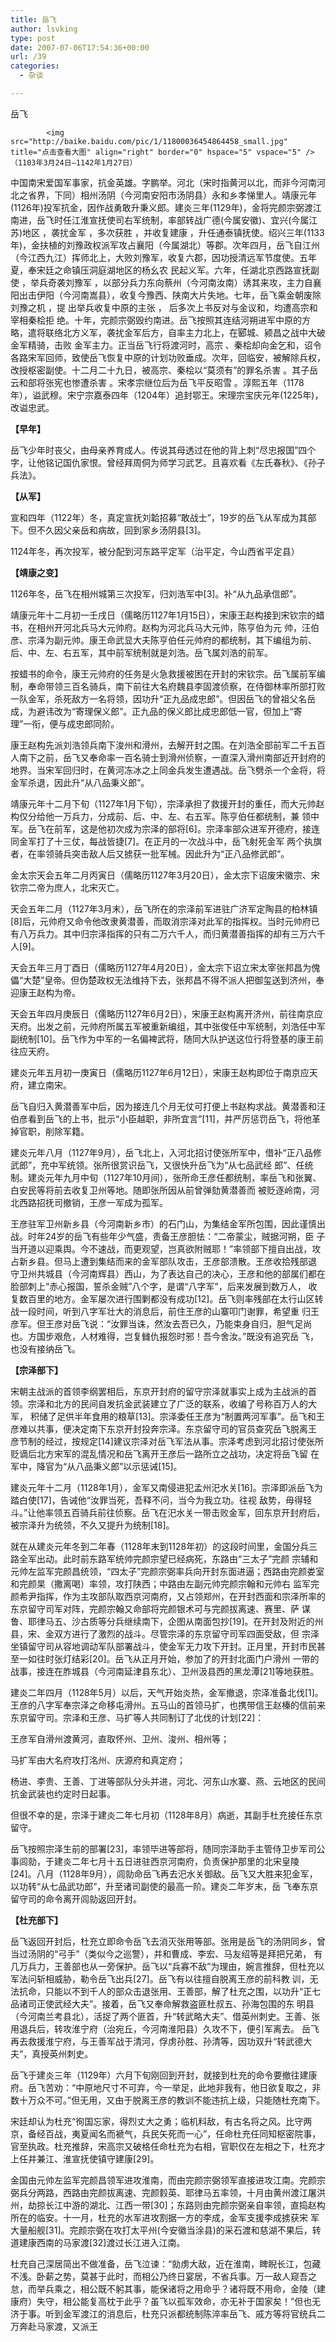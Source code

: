 ```yaml
---
title: 岳飞
author: lsvking
type: post
date: 2007-07-06T17:54:36+00:00
url: /39
categories:
  - 杂谈

---
```

<p class="box2">
  <span class="Tit">岳飞</span>
</p>

 			<img src="http://baike.baidu.com/pic/1/11800036454864458_small.jpg" title="点击查看大图" align="right" border="0" hspace="5" vspace="5" />（1103年3月24日—1142年1月27日）
  
中国南宋爱国军事家，抗金英雄。字鹏举。河北（宋时指黄河以北，而非今河南河北之省界，下同）相州汤阴（今河南安阳市汤阴县）永和乡孝悌里人。靖康元年(1126年)投军抗金，因作战勇敢升秉义郎。建炎三年(1129年)，金将完颜宗弼渡江南进，岳飞时任江淮宣抚使司右军统制，率部转战广德(今属安徽)、宜兴(今属江苏)地区 ，袭扰金军 ，多次获胜 ，并收复建康 ，升任通泰镇抚使。绍兴三年(1133年)，金扶植的刘豫政权派军攻占襄阳（今属湖北）等郡。次年四月，岳飞自江州（今江西九江）挥师北上，大败刘豫军，收复六郡，因功授清远军节度使。五年夏，奉宋廷之命镇压洞庭湖地区的杨幺农 民起义军。六年，任湖北京西路宣抚副使 ，举兵奇袭刘豫军 ，以部分兵力东向蔡州（今河南汝南）诱其来攻，主力自襄阳出击伊阳（今河南嵩县），收复今豫西、陕南大片失地。七年，岳飞乘金朝废除刘豫之机 ，提 出举兵收复中原的主张 ， 后多次上书反对与金议和，均遭高宗和宰相秦桧拒 绝。十年，完颜宗弼毁约南进。岳飞按照其连结河朔进军中原的方略，遣将联络北方义军，袭扰金军后方，自率主力北上，在郾城、颍昌之战中大破金军精骑，击败 金军主力。正当岳飞行将渡河时，高宗 、秦桧却向金乞和，诏令各路宋军回师，致使岳飞恢复中原的计划功败垂成。次年，回临安，被解除兵权，改授枢密副使。十二月二十九日，被高宗、秦桧以“莫须有”的罪名杀害 。其子岳云和部将张宪也惨遭杀害 。宋孝宗继位后为岳飞平反昭雪 。淳熙五年（1178年），谥武穆。宋宁宗嘉泰四年（1204年）追封鄂王。宋理宗宝庆元年(1225年)，改谥忠武。

**【早年】**
  
岳飞少年时丧父，由母亲养育成人。传说其母透过在他的背上刺“尽忠报国”四个字，让他铭记国仇家恨。曾经拜周侗为师学习武艺。且喜欢看《左氏春秋》、《孙子兵法》。

**【从军】**
  
宣和四年（1122年）冬，真定宣抚刘韐招募“敢战士”，19岁的岳飞从军成为其部下。但不久因父亲岳和病故，回到家乡汤阴县[3]。

1124年冬，再次投军，被分配到河东路平定军（治平定，今山西省平定县）

**【靖康之变】**
  
1126年冬，岳飞在相州城第三次投军，归刘浩军中[3]。补“从九品承信郎”。

靖康元年十二月初一壬戌日（儒略历1127年1月15日），宋康王赵构接到宋钦宗的蜡书，在相州开河北兵马大元帅府。赵构为河北兵马大元帅，陈亨伯为元 帅，汪伯彦、宗泽为副元帅。康王命武显大夫陈亨伯任元帅府的都统制，其下编组为前、后、中、左、右五军，其中前军统制就是刘浩。岳飞属刘浩的前军。

按蜡书的命令，康王元帅府的任务是火急救援被困在开封的宋钦宗。岳飞属前军编制，奉命带领三百名骑兵，南下前往大名府魏县李固渡侦察，在侍御林率所部打败 一队金军，杀死敌方一名将领，因功升“正九品成忠郎”。但因岳飞的曾祖父名岳成，为避讳改为“寄理保义郎”。正九品的保义郎比成忠郎低一官，但加上“寄 理”一衔，便与成忠郎同阶。

康王赵构先派刘浩领兵南下浚州和滑州，去解开封之围。在刘浩全部前军二千五百人南下之前，岳飞又奉命率一百名骑士到滑州侦察，一直深入滑州南部近开封府的地界。当宋军回归时，在黄河冻冰之上同金兵发生遭遇战。岳飞劈杀一个金将，将金军杀退，因此升“从八品秉义郎”。

靖康元年十二月下旬（1127年1月下旬），宗泽承担了救援开封的重任，而大元帅赵构仅分给他一万兵力，分成前、后、中、左、右五军。陈亨伯任都统制，兼 领中军。岳飞在前军，这是他初次成为宗泽的部将[6]。宗泽率部众进军开德府，接连同金军打了十三仗，每战皆捷[7]。在正月的一次战斗中，岳飞射死金军 两个执旗者，在率领骑兵突击敌人后又掳获一批军械。因此升为“正八品修武郎”。

金太宗天会五年二月丙寅日（儒略历1127年3月20日），金太宗下诏废宋徽宗、宋钦宗二帝为庶人，北宋灭亡。

天会五年二月（1127年3月末），岳飞所在的宗泽前军进驻广济军定陶县的柏林镇[8]后，元帅府又命令他改隶黄潜善，而取消宗泽对此军的指挥权。当时元帅府已有八万兵力。其中归宗泽指挥的只有二万六千人，而归黄潜善指挥的却有三万六千人[9]。

天会五年三月丁酉日（儒略历1127年4月20日），金太宗下诏立宋太宰张邦昌为傀儡“大楚”皇帝。但伪楚政权无法维持下去，张邦昌不得不派人把御玺送到济州，奉迎康王赵构为帝。

天会五年四月庚辰日（儒略历1127年6月2日），宋康王赵构离开济州，前往南京应天府。出发之前，元帅府所属五军被重新编组，其中张俊任中军统制，刘浩任中军副统制[10]。岳飞作为中军的一名偏裨武将，随同大队护送这位行将登基的康王前往应天府。

建炎元年五月初一庚寅日（儒略历1127年6月12日），宋康王赵构即位于南京应天府，建立南宋。

岳飞自归入黄潜善军中后，因为接连几个月无仗可打便上书赵构求战。黄潜善和汪伯彦看到岳飞的上书，批示“小臣越职，非所宜言”[11]，并严厉惩罚岳飞，将他革掉官职，削除军籍。

建炎元年八月（1127年9月），岳飞北上，入河北招讨使张所军中，借补“正八品修武郎”，充中军统领。张所很赏识岳飞，又很快升岳飞为“从七品武经 郎”、任统制。建炎元年九月中旬（1127年10月间），张所命王彦任都统制，率岳飞和张翼、白安民等将前去收复卫州等地。随即张所因从前曾弹劾黄潜善而 被贬逐岭南，河北西路招抚司撤销，王彦一军成为孤军。

王彦驻军卫州新乡县（今河南新乡市）的石门山，为集结金军所包围，因此谨慎出战。时年24岁的岳飞有些年少气盛，责备王彦胆怯：“二帝蒙尘，贼据河朔，臣 子当开道以迎乘舆。今不速战，而更观望，岂真欲附贼耶！”率领部下擅自出战，攻占新乡县。但马上遭到集结而来的金军部队攻击，王彦部溃散。王彦收拾残部退 守卫州共城县（今河南辉县）西山，为了表达自己的决心，王彦和他的部属们都在脸部刺上“赤心报国，誓杀金贼”八个字，是谓“八字军”，后来发展到数万人， 收复数百里的地方。金军屡次进行围剿都没有成功[12]。岳飞则率残部在太行山区转战一段时间，听到八字军壮大的消息后，前住王彦的山寨叩门谢罪，希望重 归王彦军。但王彦对岳飞说：“汝罪当诛，然汝去吾已久，乃能束身自归，胆气足尚也。方国步艰危，人材难得，岂复雠仇报怨时邪！吾今舍汝。”既没有追究岳 飞，也没有接纳岳飞。

**【宗泽部下】** 
  
宋朝主战派的首领李纲罢相后，东京开封府的留守宗泽就事实上成为主战派的首领。宗泽和北方的民间自发抗金武装建立了广泛的联系，收编了号称百万人的大军， 积储了足供半年食用的粮草[13]。宗泽委任王彦为“制置两河军事”。岳飞和王彦难以共事，便决定南下东京开封投奔宗泽。东京留守司的官员查究岳飞脱离王 彦节制的经过，按规定[14]建议宗泽对岳飞军法从事。宗泽考虑到河北招讨使张所贬谪后北方宋军的混乱情况和岳飞离开王彦后一路所立之战功，决定将岳飞留 在军中，降官为“从八品秉义郎”以示惩诫[15]。

建炎元年十二月（1128年1月），金军又南侵进犯孟州汜水关[16]。宗泽即派岳飞为踏白使[17]，告诫他“汝罪当死，吾释不问，当今为我立功。往视 敌势，毋得轻斗。”让他率领五百骑兵前往侦察。岳飞在汜水关一带击败金军，回东京开封府后，被宗泽升为统领，不久又提升为统制[18]。

就在从建炎元年冬到二年春（1128年末到1128年初）的这段时间里，金国分兵三路全军出动。此时前东路军统帅完颜宗望已经病死，东路由“三太子”完颜 宗辅和元帅左监军完颜昌统领，“四太子”完颜宗弼率兵向开封东面进逼；西路由完颜娄室和完颜杲（撒离喝）率领，攻打陕西；中路由左副元帅完颜宗翰和元帅右 监军完颜希尹指挥，作为主攻部队取西京河南府，又占领郑州，在开封西面和宗泽所率的东京留守司军对阵，完颜宗翰又命部将完颜银术可与完颜拔离速、赛里、萨 谋鲁、耶律马五、沙古质等分兵继续南下，企图从南面包抄[19]。在开封及附近的州县，宋、金双方进行了激烈的战斗。尽管宗泽的东京留守司军四面受敌，但 宗泽坐镇留守司从容地调动军队部署战斗，使金军无力攻下开封。正月里，开封市民甚至一如往时张灯结彩[20]。岳飞从正月开始，参加了的开封北面门户滑州 一带的战事，接连在胙城县（今河南延津县东北）、卫州汲县西的黑龙潭[21]等地获胜。

建炎二年四月（1128年5月）以后，天气开始炎热，金军撤退，宗泽准备北伐[1]。王彦的八字军奉宗泽之命移屯滑州。五马山的首领马扩，也携带信王赵榛的信前来东京留守司。宗泽和王彦、马扩等人共同制订了北伐的计划[22]：

王彦军自滑州渡黄河，直取怀州、卫州、浚州、相州等；
  
马扩军由大名府攻打洺州、庆源府和真定府；
  
杨进、李贵、王善、丁进等部队分头并进，河北、河东山水寨、燕、云地区的民间抗金武装也约定时日起事。
  
但很不幸的是，宗泽于建炎二年七月初（1128年8月）病逝，其副手杜充接任东京留守。

岳飞按照宗泽生前的部署[23]，率领毕进等部将，随同宗泽助手主管侍卫步军司公事闾勍，于建炎二年七月十五日进驻西京河南府，负责保护那里的北宋皇陵 [24]。八月（1128年9月），闾勍命岳飞再去汜水关御敌。岳飞又大胜来犯金军，以功转“从七品武功郎”，升至诸司副使的最高一阶。建炎二年岁末，岳 飞奉东京留守司的命令离开闾勍返回开封。

**【杜充部下】**
  
岳飞返回开封后，杜充立即命令岳飞去消灭张用等部。张用是岳飞的汤阴同乡，曾当过汤阴的“弓手”（类似今之巡警），并和曹成、李宏、马友绍等是拜把兄弟， 有几万兵力，王善部也从一旁保护。岳飞以“兵寡不敌”为理由，婉言推辞，但杜充以军法问斩相威胁，勒令岳飞出兵[27]。岳飞有以往擅自脱离王彦的前科教 训，无法抗命，只能以不到千人的部众击退张用、王善部，解了杜充之围，以功升“正七品诸司正使武经大夫”。接着，岳飞又奉命解救盗匪杜叔五、孙海包围的东 明县（今河南兰考县北），活捉了两个匪首，升“转武略大夫”、借英州刺史。王善、张用退兵后，转攻淮宁府（治宛丘，今河南淮阳县）久攻不下，便引军离去。 岳飞再去救援淮宁府，与王善军战于清河，俘虏孙胜、孙清等，因功双升“转武德大夫”，真授英州刺史。

岳飞于建炎三年（1129年）六月下旬刚回到开封，就接到杜充的命令要撤往建康府。岳飞苦劝：“中原地尺寸不可弃，今一举足，此地非我有，他日欲复取之，非数十万众不可。”但无用，又由于脱离王彦的教训不能违抗上级，只能随杜充南下。

宋廷却认为杜充“徇国忘家，得烈丈大之勇；临机料敌，有古名将之风。比守两京，备经百战，夷夏闻名而褫气，兵民矢死而一心”，任命杜充任同知枢密院事，官至执政。杜充推辞，宋高宗又破格任命杜充为右相，官职仅在左相之下，杜充才上任并兼江、淮宣抚使镇守建康[29]。

金国由元帅左监军完颜昌领军进攻淮南，而由完颜宗弼领军直接进攻江南。完颜宗弼兵分两路，西路由完颜拔离速、完颜豰英、耶律马五率领，十月由黄州渡江屠洪 州，劫掠长江中游的湖北、江西一带[30]；东路则由完颜宗弼亲自率领，直捣赵构所在的临安。十一月，杜充的水军进攻割据一方的李成，金军支援李成掳获宋 军大量船舰[31]。完颜宗弼在攻打太平州(今安徽当涂县)的采石渡和慈湖不果后，转道建康西南的马家渡[32]渡过长江进入江南。

杜充自己深居简出不做准备，岳飞泣谏：“勍虏大敌，近在淮南，睥睨长江，包藏不浅。卧薪之势，莫甚于此时，而相公乃终日宴居，不省兵事。万一敌人窥吾之 怠，而举兵乘之，相公既不躬其事，能保诸将之用命乎？诸将既不用命，金陵（建康府）失守，相公能复高枕于此乎？虽飞以孤军效命，亦无补于国家矣！”但也无 济于事。听到金军渡江的消息后，杜充只派都统制陈淬率岳飞、戚方等将官统兵二万奔赴马家渡，又派王